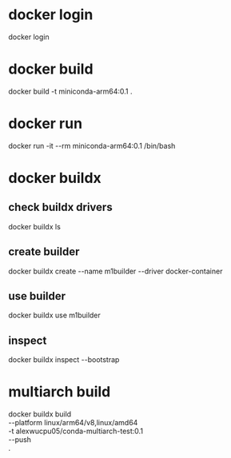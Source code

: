 # docker login

docker login

# docker build

docker build -t miniconda-arm64:0.1 .

# docker run

docker run -it --rm miniconda-arm64:0.1 /bin/bash

# docker buildx

## check buildx drivers

docker buildx ls

## create builder

docker buildx create --name m1builder --driver docker-container

## use builder

docker buildx use m1builder

## inspect

docker buildx inspect --bootstrap

# multiarch build

docker buildx build \
--platform linux/arm64/v8,linux/amd64 \
-t alexwucpu05/conda-multiarch-test:0.1 \
--push \
.
